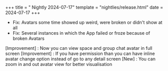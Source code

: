 +++
title = " Nightly 2024-07-17"
template = "nightlies/release.html"
date = 2024-07-17
+++

- Fix: Avatars some time showed up weird, were broken or didn't show at all
- Fix: Several instances in which the App failed or froze because of broken Avatars


[Improvement] : Now you can view space and group chat avatar in full screen
[Improvement] : If you have permission than you can have inline avatar change option instead of go to any detail screen
[New] : You can zoom in and out avatar view for better visualisation
